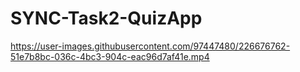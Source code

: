 # SYNC-Task2-QuizApp


https://user-images.githubusercontent.com/97447480/226676762-51e7b8bc-036c-4bc3-904c-eac96d7af41e.mp4

